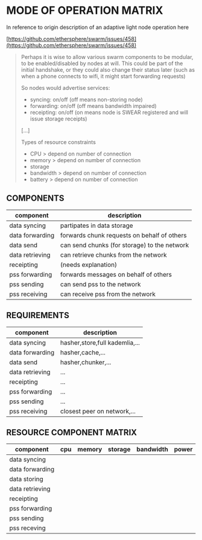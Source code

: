 # MODE OF OPERATION MATRIX

In reference to origin description of an adaptive light node operation here

[https://github.com/ethersphere/swarm/issues/458](https://github.com/ethersphere/swarm/issues/458)

> Perhaps it is wise to allow various swarm components to be modular, to be enabled/disabled by nodes at will. This could be part of the initial handshake, or they could also change their status later (such as when a phone connects to wifi, it might start forwarding requests)
>
> So nodes would advertise services:
>
> * syncing: on/off (off means non-storing node)
> * forwarding: on/off (off means bandwidth impaired)
> * receipting: on/off (on means node is SWEAR registered and will issue storage receipts)
>
> [...]
>
> Types of resource constraints
>
> * CPU > depend on number of connection
> * memory > depend on number of connection
> * storage
> * bandwidth > depend on number of connection
> * battery > depend on number of connection

## COMPONENTS

|component|description|
|---|---|
|data syncing| partipates in data storage |
|data forwarding| forwards chunk requests on behalf of others |
|data send| can send chunks (for storage) to the network |
|data retrieving| can retrieve chunks from the network |
|receipting| (needs explanation) |
|pss forwarding| forwards messages on behalf of others |
|pss sending| can send pss to the network |
|pss receiving| can receive pss from the network |

## REQUIREMENTS

|component|description|
|---|---|
|data syncing| hasher,store,full kademlia,... |
|data forwarding|  hasher,cache,... |
|data send| hasher,chunker,... |
|data retrieving| ... |
|receipting| ... |
|pss forwarding| ... |
|pss sending| ... |
|pss receiving| closest peer on network,... |


## RESOURCE COMPONENT MATRIX

|component|cpu|memory|storage|bandwidth|power|
|---|---|---|---|---|---|
|data syncing||||||
|data forwarding||||||
|data storing| | 
|data retrieving| | 
|receipting||||||
|pss forwarding||||||
|pss sending||||||
|pss receving||||||
